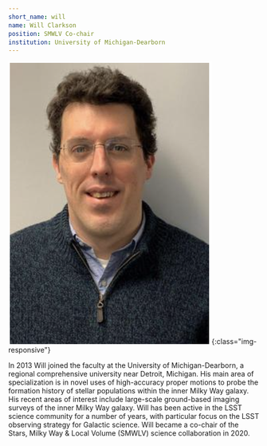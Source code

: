 ```yaml
---
short_name: will
name: Will Clarkson
position: SMWLV Co-chair
institution: University of Michigan-Dearborn
---
```

![Will Clarkson](images/will.png){:class="img-responsive"}

In 2013 Will joined the faculty at the University of Michigan-Dearborn, a regional comprehensive university near Detroit, Michigan. His main area of specialization is in novel uses of high-accuracy proper motions to probe the formation history of stellar populations within the inner Milky Way galaxy. His recent areas of interest include large-scale ground-based imaging surveys of the inner Milky Way galaxy. Will has been active in the LSST science community for a number of years, with particular focus on the LSST observing strategy for Galactic science. Will became a co-chair of the Stars, Milky Way & Local Volume (SMWLV) science collaboration in 2020.
